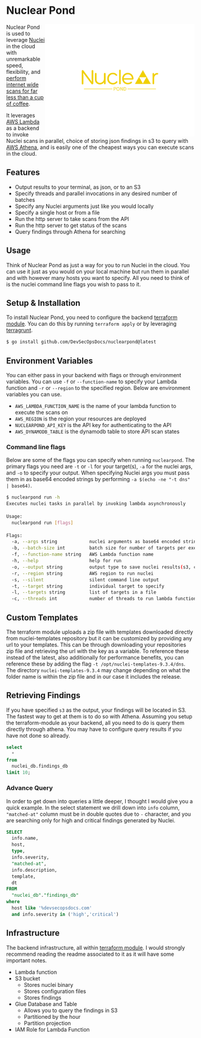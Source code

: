 # Nuclear Pond


<img src="assets/logo.png" width="400" height="300" align="right">

Nuclear Pond is used to leverage [Nuclei](https://github.com/projectdiscovery/nuclei) in the cloud with unremarkable speed, flexibility, and [perform internet wide scans for far less than a cup of coffee](https://devsecopsdocs.com/blog/nuclear-pond/). 

It leverages [AWS Lambda](https://aws.amazon.com/lambda/) as a backend to invoke Nuclei scans in parallel, choice of storing json findings in s3 to query with [AWS Athena](https://aws.amazon.com/athena/), and is easily one of the cheapest ways you can execute scans in the cloud. 

## Features

- Output results to your terminal, as json, or to an S3
- Specify threads and parallel invocations in any desired number of batches
- Specify any Nuclei arguments just like you would locally
- Specify a single host or from a file
- Run the http server to take scans from the API
- Run the http server to get status of the scans
- Query findings through Athena for searching

## Usage

Think of Nuclear Pond as just a way for you to run Nuclei in the cloud. You can use it just as you would on your local machine but run them in parallel and with however many hosts you want to specify. All you need to think of is the nuclei command line flags you wish to pass to it. 

## Setup & Installation

To install Nuclear Pond, you need to configure the backend [terraform module](https://github.com/DevSecOpsDocs/terraform-nuclear-pond). You can do this by running `terraform apply` or by leveraging [terragrunt](https://terragrunt.gruntwork.io/). 

```bash
$ go install github.com/DevSecOpsDocs/nuclearpond@latest
```

## Environment Variables

You can either pass in your backend with flags or through environment variables. You can use `-f` or `--function-name` to specify your Lambda function and `-r` or `--region` to the specified region. Below are environment variables you can use. 

- `AWS_LAMBDA_FUNCTION_NAME` is the name of your lambda function to execute the scans on
- `AWS_REGION` is the region your resources are deployed
- `NUCLEARPOND_API_KEY` is the API key for authenticating to the API
- `AWS_DYNAMODB_TABLE` is the dynamodb table to store API scan states

### Command line flags

Below are some of the flags you can specify when running `nuclearpond`. The primary flags you need are `-t` or `-l` for your target(s), `-a` for the nuclei args, and `-o` to specify your output. When specifying Nuclei args you must pass them in as base64 encoded strings by performing `-a $(echo -ne "-t dns" | base64)`.

```bash
$ nuclearpond run -h
Executes nuclei tasks in parallel by invoking lambda asynchronously

Usage:
  nuclearpond run [flags]

Flags:
  -a, --args string            nuclei arguments as base64 encoded string
  -b, --batch-size int         batch size for number of targets per execution (default 1)
  -f, --function-name string   AWS Lambda function name
  -h, --help                   help for run
  -o, --output string          output type to save nuclei results(s3, cmd, or json) (default "cmd")
  -r, --region string          AWS region to run nuclei
  -s, --silent                 silent command line output
  -t, --target string          individual target to specify
  -l, --targets string         list of targets in a file
  -c, --threads int            number of threads to run lambda functions, default is 1 which will be slow (default 1)
```

## Custom Templates

The terraform module uploads a zip file with templates downloaded directly from nuclei-templates repository but it can be customized by providing any url to your templates. This can be through downloading your repositories zip file and retrieving the url with the key as a variable. To reference these instead of the latest, also additionally for performance benefits, you can reference these by adding the flag `-t /opt/nuclei-templates-9.3.4/dns`. The directory `nuclei-templates-9.3.4` may change depending on what the folder name is within the zip file and in our case it includes the release. 

## Retrieving Findings

If you have specified `s3` as the output, your findings will be located in S3. The fastest way to get at them is to do so with Athena. Assuming you setup the terraform-module as your backend, all you need to do is query them directly through athena. You may have to configure query results if you have not done so already. 

```sql
select
  *
from
  nuclei_db.findings_db
limit 10;
```

### Advance Query

In order to get down into queries a little deeper, I thought I would give you a quick example. In the select statement we drill down into `info` column, `"matched-at"` column must be in double quotes due to `-` character, and you are searching only for high and critical findings generated by Nuclei.

```sql
SELECT
  info.name,
  host,
  type,
  info.severity,
  "matched-at",
  info.description,
  template,
  dt
FROM 
  "nuclei_db"."findings_db"
where 
  host like '%devsecopsdocs.com'
  and info.severity in ('high','critical')
```

## Infrastructure

The backend infrastructure, all within [terraform module](https://github.com/DevSecOpsDocs/terraform-nuclear-pond). I would strongly recommend reading the readme associated to it as it will have some important notes. 

- Lambda function
- S3 bucket
  - Stores nuclei binary
  - Stores configuration files
  - Stores findings
- Glue Database and Table
  - Allows you to query the findings in S3
  - Partitioned by the hour
  - Partition projection
- IAM Role for Lambda Function

